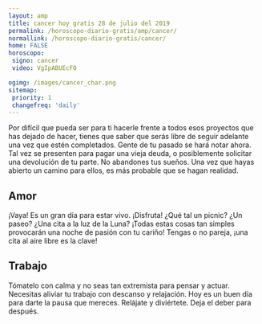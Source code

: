 ```yaml
---
layout: amp
title: cancer hoy gratis 28 de julio del 2019 
permalink: /horoscopo-diario-gratis/amp/cancer/
normallink: /horoscopo-diario-gratis/cancer/
home: FALSE
horoscopo:
 signo: cancer
 video: VgIpABUEcF0

ogimg: /images/cancer_char.png
sitemap:
 priority: 1
 changefreq: 'daily'
---
```



Por difícil que pueda ser para ti hacerle frente a todos esos proyectos que has dejado de hacer, tienes que saber que serás libre de seguir adelante una vez que estén completados. Gente de tu pasado se hará notar ahora. Tal vez se presenten para pagar una vieja deuda, o posiblemente solicitar una devolución de tu parte. No abandones tus sueños. Una vez que hayas abierto un camino para ellos, es más probable que se hagan realidad.

## Amor

¡Vaya! Es un gran día para estar vivo. ¡Disfruta! ¿Qué tal un picnic? ¿Un paseo? ¿Una cita a la luz de la Luna? ¡Todas estas cosas tan simples provocarán una noche de pasión con tu cariño! Tengas o no pareja, ¡una cita al aire libre es la clave!

## Trabajo

Tómatelo con calma y no seas tan extremista para pensar y actuar. Necesitas aliviar tu trabajo con descanso y relajación. Hoy es un buen día para darte la pausa que mereces. Relájate y diviértete. Deja el deber para después.